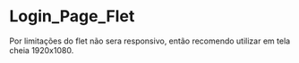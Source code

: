 # Login_Page_Flet

Por limitações do flet não sera responsivo, então recomendo utilizar em tela cheia 1920x1080.
 
